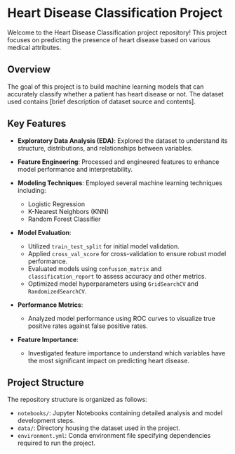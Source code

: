 # Heart Disease Classification Project

Welcome to the Heart Disease Classification project repository! This project focuses on predicting the presence of heart disease based on various medical attributes.

## Overview

The goal of this project is to build machine learning models that can accurately classify whether a patient has heart disease or not. The dataset used contains [brief description of dataset source and contents].

## Key Features

- **Exploratory Data Analysis (EDA)**: Explored the dataset to understand its structure, distributions, and relationships between variables.
  
- **Feature Engineering**: Processed and engineered features to enhance model performance and interpretability.

- **Modeling Techniques**: Employed several machine learning techniques including:
  - Logistic Regression
  - K-Nearest Neighbors (KNN)
  - Random Forest Classifier
  
- **Model Evaluation**:
  - Utilized `train_test_split` for initial model validation.
  - Applied `cross_val_score` for cross-validation to ensure robust model performance.
  - Evaluated models using `confusion_matrix` and `classification_report` to assess accuracy and other metrics.
  - Optimized model hyperparameters using `GridSearchCV` and `RandomizedSearchCV`.

- **Performance Metrics**:
  - Analyzed model performance using ROC curves to visualize true positive rates against false positive rates.

- **Feature Importance**:
  - Investigated feature importance to understand which variables have the most significant impact on predicting heart disease.

## Project Structure

The repository structure is organized as follows:

- `notebooks/`: Jupyter Notebooks containing detailed analysis and model development steps.
- `data/`: Directory housing the dataset used in the project.
- `environment.yml`: Conda environment file specifying dependencies required to run the project.

